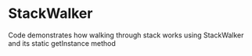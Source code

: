 # StackWalker
Code demonstrates how walking through stack works using StackWalker and its static getInstance method
